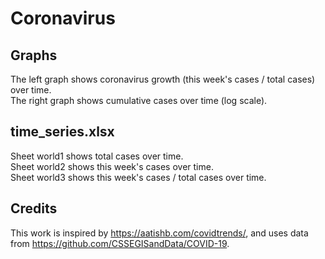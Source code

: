 # Coronavirus

## Graphs  
The left graph shows coronavirus growth (this week's cases / total cases) over time.  
The right graph shows cumulative cases over time (log scale).  

## time_series.xlsx
Sheet world1 shows total cases over time.  
Sheet world2 shows this week's cases over time.  
Sheet world3 shows this week's cases / total cases over time.  

## Credits
This work is inspired by https://aatishb.com/covidtrends/, and uses data from https://github.com/CSSEGISandData/COVID-19. 
